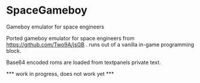 # SpaceGameboy
Gameboy emulator for space engineers

Ported gameboy emulator for space engineers from https://github.com/Two9A/jsGB . runs out of a vanilla in-game programming block.

Base64 encoded roms are loaded from textpanels private text.

*** work in progress, does not work yet ***
